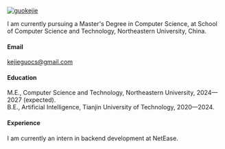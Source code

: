 

[![guokejie](https://github.com/guokejie)](https://github.com/guokejie)

I am currently pursuing a Master's Degree in Computer Science, at School of Computer Science and Technology, Northeastern University, China.

#### Email
kejieguocs@gmail.com

#### Education
M.E., Computer Science and Technology, Northeastern University, 2024—2027 (expected).\
B.E., Artificial Intelligence, Tianjin University of Technology, 2020—2024.

#### Experience
I am currently an intern in backend development at NetEase.


